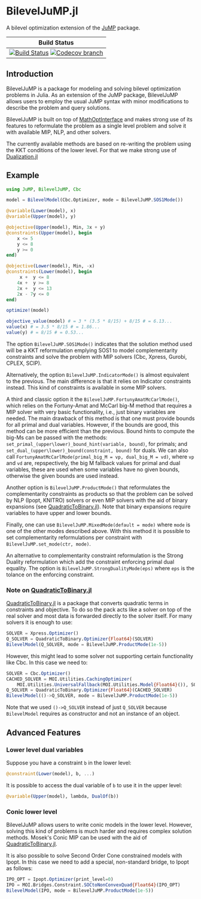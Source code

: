 # BilevelJuMP.jl

A bilevel optimization extension of the [JuMP](https://github.com/JuMP-dev/JuMP.jl) package.

| **Build Status** |
|:----------------:|
| [![Build Status][build-img]][build-url] [![Codecov branch][codecov-img]][codecov-url] |


[build-img]: https://travis-ci.org/joaquimg/BilevelJuMP.jl.svg?branch=master
[build-url]: https://travis-ci.org/joaquimg/BilevelJuMP.jl
[codecov-img]: http://codecov.io/github/joaquimg/BilevelJuMP.jl/coverage.svg?branch=master
[codecov-url]: http://codecov.io/github/joaquimg/BilevelJuMP.jl?branch=master

## Introduction

BilevelJuMP is a package for modeling and solving bilevel optimization problems in Julia. As an extension of the JuMP package, BilevelJuMP allows users to employ the usual JuMP syntax with minor modifications to describe the problem and query solutions.

BilevelJuMP is built on top of [MathOptInterface](https://github.com/JuMP-dev/MathOptInterface.jl) and makes strong use of its features to reformulate the problem as a single level problem and solve it with available MIP, NLP, and other solvers.

The currently available methods are based on re-writing the problem using the KKT conditions of the lower level. For that we make strong use of [Dualization.jl](https://github.com/JuMP-dev/Dualization.jl)

## Example

```julia
using JuMP, BilevelJuMP, Cbc

model = BilevelModel(Cbc.Optimizer, mode = BilevelJuMP.SOS1Mode())

@variable(Lower(model), x)
@variable(Upper(model), y)

@objective(Upper(model), Min, 3x + y)
@constraints(Upper(model), begin
    x <= 5
    y <= 8
    y >= 0
end)

@objective(Lower(model), Min, -x)
@constraints(Lower(model), begin
     x +  y <= 8
    4x +  y >= 8
    2x +  y <= 13
    2x - 7y <= 0
end)

optimize!(model)

objective_value(model) # = 3 * (3.5 * 8/15) + 8/15 # = 6.13...
value(x) # = 3.5 * 8/15 # = 1.86...
value(y) # = 8/15 # = 0.53...
```

The option `BilevelJuMP.SOS1Mode()` indicates that the solution method used
will be a KKT reformulation emplying SOS1 to model complementarity constraints
and solve the problem with MIP solvers (Cbc, Xpress, Gurobi, CPLEX, SCIP).

Alternatively, the option `BilevelJuMP.IndicatorMode()` is almost equivalent to
the previous. The main difference is that it relies on Indicator constraints
instead. This kind of constraints is available in some MIP solvers.

A third and classic option it the `BilevelJuMP.FortunyAmatMcCarlMode()`, which
relies on the Fortuny-Amat and McCarl big-M method that requires a MIP solver
with very basic functionality, i.e., just binary variables are needed.
The main drawback of this method is that one must provide bounds for all primal
and dual variables. However, if the bounds are good, this method can be more
efficient than the previous. Bound hints to compute the big-Ms can be passed
with the methods: `set_primal_(upper\lower)_bound_hint(variable, bound)`, for primals;
and `set_dual_(upper\lower)_bound(constraint, bound)` for duals.
We can also call `FortunyAmatMcCarlMode(primal_big_M = vp, dual_big_M = vd)`,
where `vp` and `vd` are, repspectively, the big M fallback values for primal
and dual variables, these are used when some variables have no given bounds,
otherwise the given bounds are used instead.

Another option is `BilevelJuMP.ProductMode()` that reformulates the
complementarity constraints as products so that the problem can be solved by
NLP (Ipopt, KNITRO) solvers or even MIP solvers with the aid of binary
expansions
(see [QuadraticToBinary.jl](https://github.com/joaquimg/QuadraticToBinary.jl)).
Note that binary expansions require variables to have upper and lower bounds.

Finally, one can use `BilevelJuMP.MixedMode(default = mode)` where `mode` is one
of the other modes described above. With this method it is possible to set
complementarity reformulations per constraint with `BilevelJuMP.set_mode(ctr, mode)`.

An alternative to complementarity constraint reformulation is the Strong Duality
reformulation which add the constraint enforcing primal dual equality. The option
is `BilevelJuMP.StrongDualityMode(eps)` where `eps` is the tolance on the enforcing
constraint.

### Note on [QuadraticToBinary.jl](https://github.com/joaquimg/QuadraticToBinary.jl)

[QuadraticToBinary.jl](https://github.com/joaquimg/QuadraticToBinary.jl) is a
package that converts quadratic terms in constraints and objective. To do so
the pack acts like a solver on top of the real solver and most data is forwarded
directly to the solver itself. For many solvers it is enough to use:

```julia
SOLVER = Xpress.Optimizer()
Q_SOLVER = QuadraticToBinary.Optimizer{Float64}(SOLVER)
BilevelModel(Q_SOLVER, mode = BilevelJuMP.ProductMode(1e-5))
```

However, this might lead to some solver not supporting certain functionality like Cbc.
In this case we need to:

```julia
SOLVER = Cbc.Optimizer()
CACHED_SOLVER = MOI.Utilities.CachingOptimizer(
    MOI.Utilities.UniversalFallback(MOI.Utilities.Model{Float64}()), SOLVER)
Q_SOLVER = QuadraticToBinary.Optimizer{Float64}(CACHED_SOLVER)
BilevelModel(()->Q_SOLVER, mode = BilevelJuMP.ProductMode(1e-5))
```
Note that we used `()->Q_SOLVER` instead of just `Q_SOLVER` because `BilevelModel`
requires as constructor and not an instance of an object.

## Advanced Features

### Lower level dual variables

Suppose you have a constraint `b` in the lower level:

```julia
@constraint(Lower(model), b, ...)
```

It is possible to access the dual variable of `b` to use it in the upper level:

```julia
@variable(Upper(model), lambda, DualOf(b))
```

### Conic lower level

BilevelJuMP allows users to write conic models in the lower level. However,
solving this kind of problems is much harder and requires complex solution
methods. Mosek's Conic MIP can be used with the aid of
[QuadraticToBinary.jl](https://github.com/joaquimg/QuadraticToBinary.jl).

It is also possible to solve Second Order Cone constrained models with Ipopt.
In this case we need to add a special, non-standard bridge, to Ipopt as follows:

```julia
IPO_OPT = Ipopt.Optimizer(print_level=0)
IPO = MOI.Bridges.Constraint.SOCtoNonConvexQuad{Float64}(IPO_OPT)
BilevelModel(IPO, mode = BilevelJuMP.ProductMode(1e-5))
```